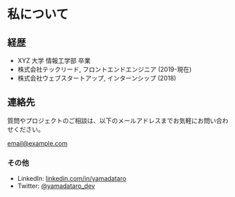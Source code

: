 # 私について

## 経歴

- XYZ 大学 情報工学部 卒業
- 株式会社テックリード, フロントエンドエンジニア (2019-現在)
- 株式会社ウェブスタートアップ, インターンシップ (2018)

## 連絡先

質問やプロジェクトのご相談は、以下のメールアドレスまでお気軽にお問い合わせください。

[email@example.com](mailto:email@example.com)

### その他

- LinkedIn: [linkedin.com/in/yamadataro](http://example.com/)
- Twitter: [@yamadataro_dev](http://example.com/)
